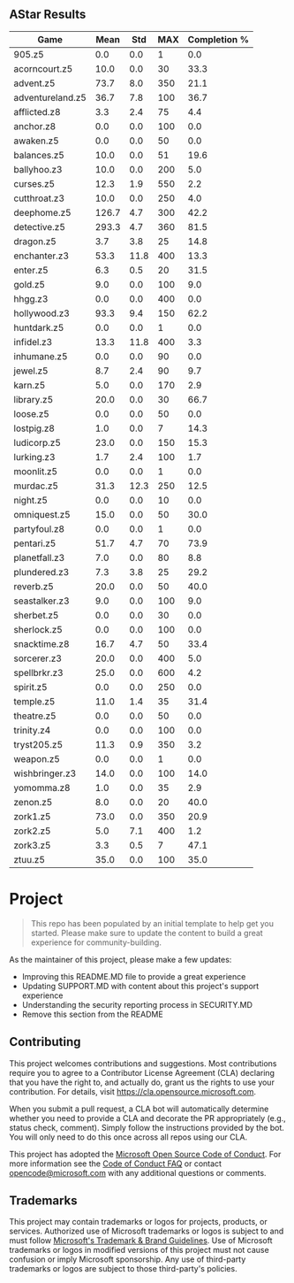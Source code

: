## AStar Results


|       Game       |  Mean | Std  | MAX | Completion % |
|------------------|-------|------|-----|--------------|
|      905.z5      |  0.0  | 0.0  |  1  |     0.0      |
|  acorncourt.z5   |  10.0 | 0.0  |  30 |     33.3     |
|    advent.z5     |  73.7 | 8.0  | 350 |     21.1     |
| adventureland.z5 |  36.7 | 7.8  | 100 |     36.7     |
|   afflicted.z8   |  3.3  | 2.4  |  75 |     4.4      |
|    anchor.z8     |  0.0  | 0.0  | 100 |     0.0      |
|    awaken.z5     |  0.0  | 0.0  |  50 |     0.0      |
|   balances.z5    |  10.0 | 0.0  |  51 |     19.6     |
|   ballyhoo.z3    |  10.0 | 0.0  | 200 |     5.0      |
|    curses.z5     |  12.3 | 1.9  | 550 |     2.2      |
|   cutthroat.z3   |  10.0 | 0.0  | 250 |     4.0      |
|   deephome.z5    | 126.7 | 4.7  | 300 |     42.2     |
|   detective.z5   | 293.3 | 4.7  | 360 |     81.5     |
|    dragon.z5     |  3.7  | 3.8  |  25 |     14.8     |
|   enchanter.z3   |  53.3 | 11.8 | 400 |     13.3     |
|     enter.z5     |  6.3  | 0.5  |  20 |     31.5     |
|     gold.z5      |  9.0  | 0.0  | 100 |     9.0      |
|     hhgg.z3      |  0.0  | 0.0  | 400 |     0.0      |
|   hollywood.z3   |  93.3 | 9.4  | 150 |     62.2     |
|   huntdark.z5    |  0.0  | 0.0  |  1  |     0.0      |
|    infidel.z3    |  13.3 | 11.8 | 400 |     3.3      |
|   inhumane.z5    |  0.0  | 0.0  |  90 |     0.0      |
|     jewel.z5     |  8.7  | 2.4  |  90 |     9.7      |
|     karn.z5      |  5.0  | 0.0  | 170 |     2.9      |
|    library.z5    |  20.0 | 0.0  |  30 |     66.7     |
|     loose.z5     |  0.0  | 0.0  |  50 |     0.0      |
|    lostpig.z8    |  1.0  | 0.0  |  7  |     14.3     |
|   ludicorp.z5    |  23.0 | 0.0  | 150 |     15.3     |
|    lurking.z3    |  1.7  | 2.4  | 100 |     1.7      |
|    moonlit.z5    |  0.0  | 0.0  |  1  |     0.0      |
|    murdac.z5     |  31.3 | 12.3 | 250 |     12.5     |
|     night.z5     |  0.0  | 0.0  |  10 |     0.0      |
|   omniquest.z5   |  15.0 | 0.0  |  50 |     30.0     |
|   partyfoul.z8   |  0.0  | 0.0  |  1  |     0.0      |
|    pentari.z5    |  51.7 | 4.7  |  70 |     73.9     |
|  planetfall.z3   |  7.0  | 0.0  |  80 |     8.8      |
|   plundered.z3   |  7.3  | 3.8  |  25 |     29.2     |
|    reverb.z5     |  20.0 | 0.0  |  50 |     40.0     |
|  seastalker.z3   |  9.0  | 0.0  | 100 |     9.0      |
|    sherbet.z5    |  0.0  | 0.0  |  30 |     0.0      |
|   sherlock.z5    |  0.0  | 0.0  | 100 |     0.0      |
|   snacktime.z8   |  16.7 | 4.7  |  50 |     33.4     |
|   sorcerer.z3    |  20.0 | 0.0  | 400 |     5.0      |
|   spellbrkr.z3   |  25.0 | 0.0  | 600 |     4.2      |
|    spirit.z5     |  0.0  | 0.0  | 250 |     0.0      |
|    temple.z5     |  11.0 | 1.4  |  35 |     31.4     |
|    theatre.z5    |  0.0  | 0.0  |  50 |     0.0      |
|    trinity.z4    |  0.0  | 0.0  | 100 |     0.0      |
|   tryst205.z5    |  11.3 | 0.9  | 350 |     3.2      |
|    weapon.z5     |  0.0  | 0.0  |  1  |     0.0      |
|  wishbringer.z3  |  14.0 | 0.0  | 100 |     14.0     |
|    yomomma.z8    |  1.0  | 0.0  |  35 |     2.9      |
|     zenon.z5     |  8.0  | 0.0  |  20 |     40.0     |
|     zork1.z5     |  73.0 | 0.0  | 350 |     20.9     |
|     zork2.z5     |  5.0  | 7.1  | 400 |     1.2      |
|     zork3.z5     |  3.3  | 0.5  |  7  |     47.1     |
|     ztuu.z5      |  35.0 | 0.0  | 100 |     35.0     |


# Project

> This repo has been populated by an initial template to help get you started. Please
> make sure to update the content to build a great experience for community-building.

As the maintainer of this project, please make a few updates:

- Improving this README.MD file to provide a great experience
- Updating SUPPORT.MD with content about this project's support experience
- Understanding the security reporting process in SECURITY.MD
- Remove this section from the README

## Contributing

This project welcomes contributions and suggestions.  Most contributions require you to agree to a
Contributor License Agreement (CLA) declaring that you have the right to, and actually do, grant us
the rights to use your contribution. For details, visit https://cla.opensource.microsoft.com.

When you submit a pull request, a CLA bot will automatically determine whether you need to provide
a CLA and decorate the PR appropriately (e.g., status check, comment). Simply follow the instructions
provided by the bot. You will only need to do this once across all repos using our CLA.

This project has adopted the [Microsoft Open Source Code of Conduct](https://opensource.microsoft.com/codeofconduct/).
For more information see the [Code of Conduct FAQ](https://opensource.microsoft.com/codeofconduct/faq/) or
contact [opencode@microsoft.com](mailto:opencode@microsoft.com) with any additional questions or comments.

## Trademarks

This project may contain trademarks or logos for projects, products, or services. Authorized use of Microsoft 
trademarks or logos is subject to and must follow 
[Microsoft's Trademark & Brand Guidelines](https://www.microsoft.com/en-us/legal/intellectualproperty/trademarks/usage/general).
Use of Microsoft trademarks or logos in modified versions of this project must not cause confusion or imply Microsoft sponsorship.
Any use of third-party trademarks or logos are subject to those third-party's policies.
